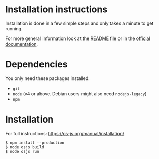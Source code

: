 # Installation instructions

Installation is done in a few simple steps and only takes a minute to get running.

For more general information look at the [README](README.md) file or in the [official documentation](https://os-js.org/doc/).

# Dependencies

You only need these packages installed:

- `git`
- `node` (v4 or above. Debian users might also need `nodejs-legacy`)
- `npm`

# Installation

For full instructions: https://os-js.org/manual/installation/

```
$ npm install --production
$ node osjs build
$ node osjs run
```
